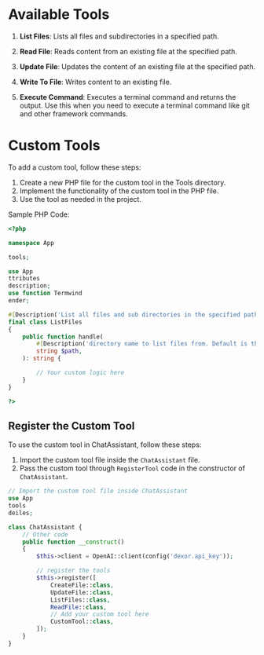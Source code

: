 # Available Tools

1. **List Files**: Lists all files and subdirectories in a specified path.

2. **Read File**: Reads content from an existing file at the specified path.

3. **Update File**: Updates the content of an existing file at the specified path.

4. **Write To File**: Writes content to an existing file.

5. **Execute Command**: Executes a terminal command and returns the output. Use this when you need to execute a terminal command like git and other framework commands.

# Custom Tools

To add a custom tool, follow these steps:

1. Create a new PHP file for the custom tool in the Tools directory.
2. Implement the functionality of the custom tool in the PHP file.
3. Use the tool as needed in the project.

Sample PHP Code:

```php
<?php

namespace App

tools;

use App
ttributes
description;
use function Termwind
ender;

#[Description('List all files and sub directories in the specified path. Use this when you need to list all files and directories.')]
final class ListFiles
{
    public function handle(
        #[Description('directory name to list files from. Default is the base path.')]
        string $path,
    ): string {

        // Your custom logic here
    }
}

?>
```

## Register the Custom Tool

To use the custom tool in ChatAssistant, follow these steps:

1. Import the custom tool file inside the `ChatAssistant` file.
2. Pass the custom tool through `RegisterTool` code in the constructor of `ChatAssistant`.

```php
// Import the custom tool file inside ChatAssistant
use App
tools
deiles;

class ChatAssistant {
    // Other code
    public function __construct()
    {
        $this->client = OpenAI::client(config('dexor.api_key'));

        // register the tools
        $this->register([
            CreateFile::class,
            UpdateFile::class,
            ListFiles::class,
            ReadFile::class,
            // Add your custom tool here
            CustomTool::class,
        ]);
    }
}

```
